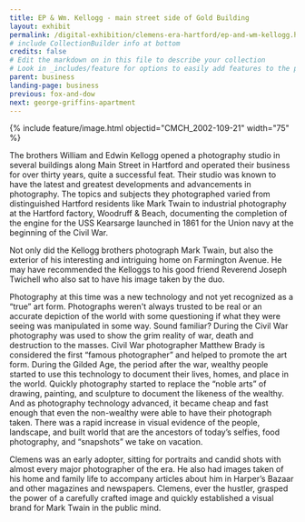 ```yaml
---
title: EP & Wm. Kellogg - main street side of Gold Building
layout: exhibit
permalink: /digital-exhibition/clemens-era-hartford/ep-and-wm-kellogg.html
# include CollectionBuilder info at bottom
credits: false
# Edit the markdown on in this file to describe your collection
# Look in _includes/feature for options to easily add features to the page
parent: business
landing-page: business
previous: fox-and-dow
next: george-griffins-apartment
---
```


{% include feature/image.html objectid="CMCH_2002-109-21" width="75" %}

The brothers William and Edwin Kellogg opened a photography studio in several buildings along Main Street in Hartford and operated their business for over thirty years, quite a successful feat.  Their studio was known to have the latest and greatest developments and advancements in photography. The topics and subjects they photographed varied from distinguished Hartford residents like Mark Twain to industrial photography at the Hartford factory, Woodruff & Beach, documenting the completion of the engine for the USS Kearsarge launched in 1861 for the Union navy at the beginning of the Civil War. 

Not only did the Kellogg brothers photograph Mark Twain, but also the exterior of his interesting and intriguing home on Farmington Avenue. He may have recommended the Kelloggs to his good friend Reverend Joseph Twichell who also sat to have his image taken by the duo. 

Photography at this time was a new technology and not yet recognized as a “true” art form. Photographs weren't always trusted to be real or an accurate depiction of the world with some questioning if what they were seeing was manipulated in some way. Sound familiar? During the Civil War photography was used to show the grim reality of war, death and destruction to the masses. Civil War photographer Matthew Brady is considered the first “famous photographer” and helped to promote the art form. During the Gilded Age, the period after the war, wealthy people started to use this technology to document their lives, homes, and place in the world. Quickly photography started to replace the “noble arts” of drawing, painting, and sculpture to document the likeness of the wealthy. And as photography technology advanced, it became cheap and fast enough that even the non-wealthy were able to have their photograph taken. There was a rapid increase in visual evidence of the people, landscape, and built world that are the ancestors of today’s selfies, food photography, and “snapshots” we take on vacation. 

Clemens was an early adopter, sitting for portraits and candid shots with almost every major photographer of the era. He also had images taken of his home and family life to accompany articles about him in Harper’s Bazaar and other magazines and newspapers. Clemens, ever the hustler, grasped the power of a carefully crafted image and quickly established a visual brand for Mark Twain in the public mind. 
